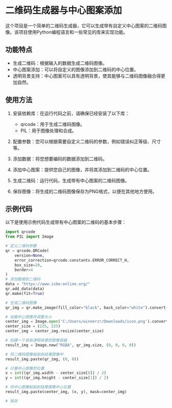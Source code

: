 # 二维码生成器与中心图案添加

这个项目是一个简单的二维码生成器，它可以生成带有自定义中心图案的二维码图像。该项目使用Python编程语言和一些常见的库来实现功能。

## 功能特点

- 生成二维码：根据输入的数据生成二维码图像。
- 中心图案添加：可以将自定义的图像添加到二维码的中心位置。
- 透明背景支持：中心图案可以具有透明背景，使其能够与二维码图像融合得更加自然。

## 使用方法

1. 安装依赖库：在运行代码之前，请确保已经安装了以下库：
   - qrcode：用于生成二维码图像。
   - PIL：用于图像处理和合成。

2. 配置参数：您可以根据需要自定义二维码的参数，例如错误纠正等级、尺寸等。

3. 添加数据：将您想要编码的数据添加到二维码。

4. 添加中心图案：提供您自己的图像，并将其添加到二维码的中心位置。

5. 生成二维码：运行代码，生成带有中心图案的二维码图像。

6. 保存图像：将生成的二维码图像保存为PNG格式，以便在其他地方使用。

## 示例代码

以下是使用示例代码生成带有中心图案的二维码的基本步骤：

```python
import qrcode
from PIL import Image

# 定义二维码参数
qr = qrcode.QRCode(
    version=None,
    error_correction=qrcode.constants.ERROR_CORRECT_H,
    box_size=20,
    border=4
)
# 添加数据到二维码
data = "https://www.isbe-online.org/"
qr.add_data(data)
qr.make(fit=True)

# 生成二维码图像
qr_img = qr.make_image(fill_color="black", back_color="white").convert('RGBA')

# 加载中心图像并调整大小
center_img = Image.open('C:/Users/winnerzr/Downloads/icon.png').convert("RGBA")
center_size = (225, 225)
center_img = center_img.resize(center_size)

# 创建一个具有透明背景的图像容器
result_img = Image.new("RGBA", qr_img.size, (0, 0, 0, 0))

# 将二维码图像粘贴到结果图像中
result_img.paste(qr_img, (0, 0))

# 计算中心图像的位置
x = int((qr_img.width - center_size[0]) / 2)
y = int((qr_img.height - center_size[1]) / 2)

# 将中心图像粘贴到结果图像中心位置
result_img.paste(center_img, (x, y), mask=center_img)

# 保存
